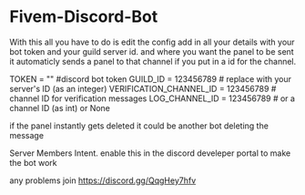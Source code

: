 # Fivem-Discord-Bot

With this all you have to do is edit the config add in all your details with your bot token and your guild server id.
and where you want the panel to be sent it automaticly sends a panel to that channel if you put in a id for the channel.

TOKEN = "" #discord bot token
GUILD_ID = 123456789  # replace with your server's ID (as an integer)
VERIFICATION_CHANNEL_ID = 123456789  # channel ID for verification messages
LOG_CHANNEL_ID = 123456789 # or a channel ID (as int) or None

if the panel instantly gets deleted it could be another bot deleting the message 


Server Members Intent.
enable this in the discord develeper portal to  make the bot work 

any problems join https://discord.gg/QqgHey7hfv
